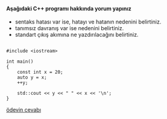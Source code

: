 #### Aşağıdaki C++ programı hakkında yorum yapınız

+ sentaks hatası var ise, hatayı ve hatanın nedenini belirtiniz.
+ tanımsız davranış var ise nedenini belirtiniz.
+ standart çıkış akımına ne yazdırılacağını belirtiniz.

```

#include <iostream>

int main()
{
	const int x = 20;
	auto y = x;
	++y;

	std::cout << y << " " << x << '\n';
}
```

[ödevin cevabı](https://www.youtube.com/watch?v=AYVwPKvnmPI)
